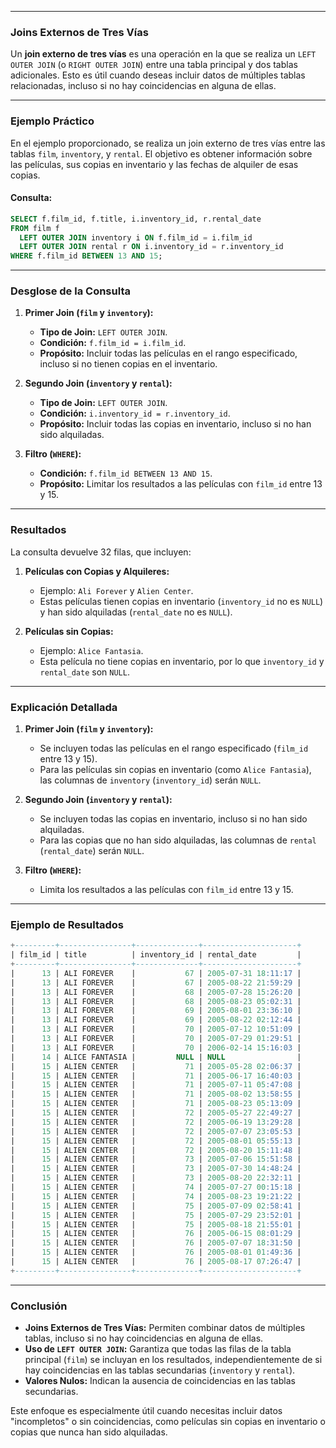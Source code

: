 
---

### **Joins Externos de Tres Vías**

Un **join externo de tres vías** es una operación en la que se realiza un `LEFT OUTER JOIN` (o `RIGHT OUTER JOIN`) entre una tabla principal y dos tablas adicionales. Esto es útil cuando deseas incluir datos de múltiples tablas relacionadas, incluso si no hay coincidencias en alguna de ellas.

---

### **Ejemplo Práctico**

En el ejemplo proporcionado, se realiza un join externo de tres vías entre las tablas `film`, `inventory`, y `rental`. El objetivo es obtener información sobre las películas, sus copias en inventario y las fechas de alquiler de esas copias.

#### Consulta:
```sql
SELECT f.film_id, f.title, i.inventory_id, r.rental_date
FROM film f
  LEFT OUTER JOIN inventory i ON f.film_id = i.film_id
  LEFT OUTER JOIN rental r ON i.inventory_id = r.inventory_id
WHERE f.film_id BETWEEN 13 AND 15;
```

---

### **Desglose de la Consulta**

1. **Primer Join (`film` y `inventory`):**
    - **Tipo de Join:** `LEFT OUTER JOIN`.
    - **Condición:** `f.film_id = i.film_id`.
    - **Propósito:** Incluir todas las películas en el rango especificado, incluso si no tienen copias en el inventario.

2. **Segundo Join (`inventory` y `rental`):**
    - **Tipo de Join:** `LEFT OUTER JOIN`.
    - **Condición:** `i.inventory_id = r.inventory_id`.
    - **Propósito:** Incluir todas las copias en inventario, incluso si no han sido alquiladas.

3. **Filtro (`WHERE`):**
    - **Condición:** `f.film_id BETWEEN 13 AND 15`.
    - **Propósito:** Limitar los resultados a las películas con `film_id` entre 13 y 15.

---

### **Resultados**

La consulta devuelve 32 filas, que incluyen:

1. **Películas con Copias y Alquileres:**
    - Ejemplo: `Ali Forever` y `Alien Center`.
    - Estas películas tienen copias en inventario (`inventory_id` no es `NULL`) y han sido alquiladas (`rental_date` no es `NULL`).

2. **Películas sin Copias:**
    - Ejemplo: `Alice Fantasia`.
    - Esta película no tiene copias en inventario, por lo que `inventory_id` y `rental_date` son `NULL`.

---

### **Explicación Detallada**

1. **Primer Join (`film` y `inventory`):**
    - Se incluyen todas las películas en el rango especificado (`film_id` entre 13 y 15).
    - Para las películas sin copias en inventario (como `Alice Fantasia`), las columnas de `inventory` (`inventory_id`) serán `NULL`.

2. **Segundo Join (`inventory` y `rental`):**
    - Se incluyen todas las copias en inventario, incluso si no han sido alquiladas.
    - Para las copias que no han sido alquiladas, las columnas de `rental` (`rental_date`) serán `NULL`.

3. **Filtro (`WHERE`):**
    - Limita los resultados a las películas con `film_id` entre 13 y 15.

---

### **Ejemplo de Resultados**

```sql
+---------+----------------+--------------+---------------------+
| film_id | title          | inventory_id | rental_date         |
+---------+----------------+--------------+---------------------+
|      13 | ALI FOREVER    |           67 | 2005-07-31 18:11:17 |
|      13 | ALI FOREVER    |           67 | 2005-08-22 21:59:29 |
|      13 | ALI FOREVER    |           68 | 2005-07-28 15:26:20 |
|      13 | ALI FOREVER    |           68 | 2005-08-23 05:02:31 |
|      13 | ALI FOREVER    |           69 | 2005-08-01 23:36:10 |
|      13 | ALI FOREVER    |           69 | 2005-08-22 02:12:44 |
|      13 | ALI FOREVER    |           70 | 2005-07-12 10:51:09 |
|      13 | ALI FOREVER    |           70 | 2005-07-29 01:29:51 |
|      13 | ALI FOREVER    |           70 | 2006-02-14 15:16:03 |
|      14 | ALICE FANTASIA |         NULL | NULL                |
|      15 | ALIEN CENTER   |           71 | 2005-05-28 02:06:37 |
|      15 | ALIEN CENTER   |           71 | 2005-06-17 16:40:03 |
|      15 | ALIEN CENTER   |           71 | 2005-07-11 05:47:08 |
|      15 | ALIEN CENTER   |           71 | 2005-08-02 13:58:55 |
|      15 | ALIEN CENTER   |           71 | 2005-08-23 05:13:09 |
|      15 | ALIEN CENTER   |           72 | 2005-05-27 22:49:27 |
|      15 | ALIEN CENTER   |           72 | 2005-06-19 13:29:28 |
|      15 | ALIEN CENTER   |           72 | 2005-07-07 23:05:53 |
|      15 | ALIEN CENTER   |           72 | 2005-08-01 05:55:13 |
|      15 | ALIEN CENTER   |           72 | 2005-08-20 15:11:48 |
|      15 | ALIEN CENTER   |           73 | 2005-07-06 15:51:58 |
|      15 | ALIEN CENTER   |           73 | 2005-07-30 14:48:24 |
|      15 | ALIEN CENTER   |           73 | 2005-08-20 22:32:11 |
|      15 | ALIEN CENTER   |           74 | 2005-07-27 00:15:18 |
|      15 | ALIEN CENTER   |           74 | 2005-08-23 19:21:22 |
|      15 | ALIEN CENTER   |           75 | 2005-07-09 02:58:41 |
|      15 | ALIEN CENTER   |           75 | 2005-07-29 23:52:01 |
|      15 | ALIEN CENTER   |           75 | 2005-08-18 21:55:01 |
|      15 | ALIEN CENTER   |           76 | 2005-06-15 08:01:29 |
|      15 | ALIEN CENTER   |           76 | 2005-07-07 18:31:50 |
|      15 | ALIEN CENTER   |           76 | 2005-08-01 01:49:36 |
|      15 | ALIEN CENTER   |           76 | 2005-08-17 07:26:47 |
+---------+----------------+--------------+---------------------+
```

---

### **Conclusión**

- **Joins Externos de Tres Vías:** Permiten combinar datos de múltiples tablas, incluso si no hay coincidencias en alguna de ellas.
- **Uso de `LEFT OUTER JOIN`:** Garantiza que todas las filas de la tabla principal (`film`) se incluyan en los resultados, independientemente de si hay coincidencias en las tablas secundarias (`inventory` y `rental`).
- **Valores Nulos:** Indican la ausencia de coincidencias en las tablas secundarias.

Este enfoque es especialmente útil cuando necesitas incluir datos "incompletos" o sin coincidencias, como películas sin copias en inventario o copias que nunca han sido alquiladas. 